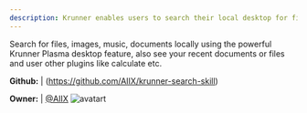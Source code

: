 ```yaml
---
description: Krunner enables users to search their local desktop for files, images, recent documents, bookmarks and utilize other krunner plugins
---
```

Search for files, images, music, documents locally using the powerful Krunner Plasma desktop feature, also see your recent documents or files and user other plugins like calculate etc.

**Github:** | (https://github.com/AIIX/krunner-search-skill)

**Owner:** | [@AIIX](https://github.com/AIIX) ![avatart](https://avatars3.githubusercontent.com/u/19663666?v=4)

